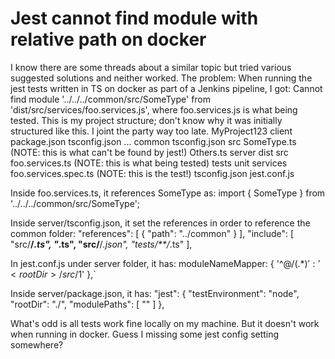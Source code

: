 
# Jest cannot find module with relative path on docker

I know there are some threads about a similar topic but tried various suggested solutions and neither worked.
The problem:
When running the jest tests written in TS on docker as part of a Jenkins pipeline, I got: Cannot find module '../../../common/src/SomeType'  from 'dist/src/services/foo.services.js', where foo.services.js is what being tested.
This is my project structure; don't know why it was initially structured like this. I joint the party way too late.
MyProject123
    client
       package.json
       tsconfig.json
       ...
    common
       tsconfig.json
       src
         SomeType.ts  (NOTE: this is what can't be found by jest!)
         Others.ts
    server
       dist
       src
          foo.services.ts (NOTE: this is what being tested)
       tests
          unit
            services
               foo.services.spec.ts (NOTE: this is the test!)
       tsconfig.json
       jest.conf.js

Inside foo.services.ts, it references SomeType as:
import { SomeType } from '../../../common/src/SomeType';

Inside server/tsconfig.json, it set the references in order to reference the common folder:
"references": [
    {
      "path": "../common"
    }
  ],
  "include": [
    "src/**/*.ts",
    "*.ts",
    "src/**/*.json",
    "tests/**/*.ts"
    ],

In jest.conf.js under server folder, it has:
moduleNameMapper: {
        '^@/(.*)$': '<rootDir>/src/$1'
    },`

Inside server/package.json, it has:
"jest": {
    "testEnvironment": "node",
    "rootDir": "./",
    "modulePaths": [
      "<rootDir>"
    ]
  },

What's odd is all tests work fine locally on my machine. But it doesn't work when running in docker.
Guess I missing some jest config setting somewhere?

        